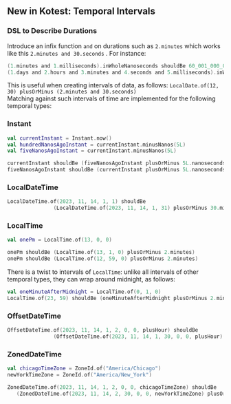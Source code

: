 ## New in Kotest: Temporal Intervals

### DSL to Describe Durations

Introduce an infix function `and` on durations such as `2.minutes` which works like this `2.minutes and 30.seconds`
. For instance:


```kotlin
(1.minutes and 1.milliseconds).inWholeNanoseconds shouldBe 60_001_000_000L
(1.days and 2.hours and 3.minutes and 4.seconds and 5.milliseconds).inWholeNanoseconds shouldBe 93_784_005_000_000L
```

This is useful when creating intervals of data, as follows: `LocalDate.of(12, 30) plusOrMinus (2.minutes and 30.seconds)`
<br/>
Matching against such intervals of time are implemented for the following temporal types:

### Instant

```kotlin
val currentInstant = Instant.now()
val hundredNanosAgoInstant = currentInstant.minusNanos(5L)
val fiveNanosAgoInstant = currentInstant.minusNanos(5L)

currentInstant shouldBe (fiveNanosAgoInstant plusOrMinus 5L.nanoseconds)
fiveNanosAgoInstant shouldBe (currentInstant plusOrMinus 5L.nanoseconds)
```

### LocalDateTime
```kotlin
LocalDateTime.of(2023, 11, 14, 1, 1) shouldBe
               (LocalDateTime.of(2023, 11, 14, 1, 31) plusOrMinus 30.minutes)
```

### LocalTime

```kotlin
val onePm = LocalTime.of(13, 0, 0)

onePm shouldBe (LocalTime.of(13, 1, 0) plusOrMinus 2.minutes)
onePm shouldBe (LocalTime.of(12, 59, 0) plusOrMinus 2.minutes)
```

There is a twist to intervals of `LocalTime`: unlike all intervals of other temporal types, they can wrap around midnight, as follows:

```kotlin
val oneMinuteAfterMidnight = LocalTime.of(0, 1, 0)
LocalTime.of(23, 59) shouldBe (oneMinuteAfterMidnight plusOrMinus 2.minutes)
```

### OffsetDateTime

```kotlin
OffsetDateTime.of(2023, 11, 14, 1, 2, 0, 0, plusHour) shouldBe
               (OffsetDateTime.of(2023, 11, 14, 1, 30, 0, 0, plusHour) plusOrMinus 30.minutes)
```

### ZonedDateTime

```kotlin
val chicagoTimeZone = ZoneId.of("America/Chicago")
newYorkTimeZone = ZoneId.of("America/New_York")

ZonedDateTime.of(2023, 11, 14, 1, 2, 0, 0, chicagoTimeZone) shouldBe
   (ZonedDateTime.of(2023, 11, 14, 2, 30, 0, 0, newYorkTimeZone) plusOrMinus (30.minutes and 30.seconds))
```
